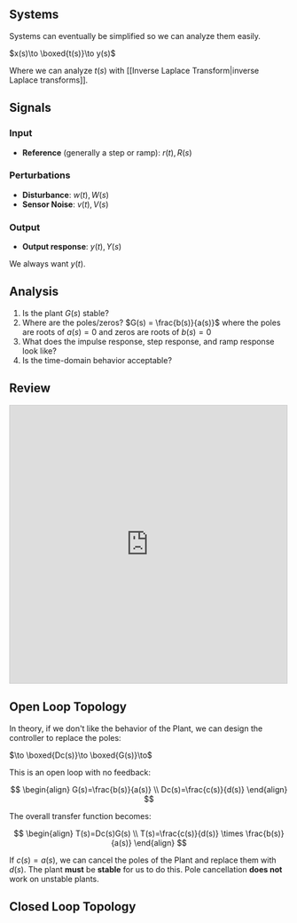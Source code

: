 ## Systems
Systems can eventually be simplified so we can analyze them easily.

$x(s)\to \boxed{t(s)}\to y(s)$

Where we can analyze $t(s)$ with [[Inverse Laplace Transform|inverse Laplace transforms]].
## Signals

### Input
- **Reference** (generally a step or ramp): $r(t), R(s)$

### Perturbations
- **Disturbance**: $w(t), W(s)$
- **Sensor Noise**: $v(t), V(s)$

### Output
- **Output response**: $y(t), Y(s)$

We always want $y(t)$.

## Analysis

1. Is the plant $G(s)$ stable?
2. Where are the poles/zeros?
	   $G(s) = \frac{b(s)}{a(s)}$ where the poles are roots of $a(s)=0$ and zeros are roots of $b(s)=0$
3. What does the impulse response, step response, and ramp response look like?
4. Is the time-domain behavior acceptable?

## Review

<iframe src="https://www.desmos.com/calculator/jwltflzedt?embed" width="500" height="500" style="border: 1px solid #ccc" frameborder=0></iframe>

## Open Loop Topology

In theory, if we don't like the behavior of the Plant, we can design the controller to replace the poles:

$\to \boxed{Dc(s)}\to \boxed{G(s)}\to$

This is an open loop with no feedback:

$$
\begin{align}
G(s)=\frac{b(s)}{a(s)} \\
Dc(s)=\frac{c(s)}{d(s)}
\end{align}
$$

The overall transfer function becomes:

$$
\begin{align}
T(s)=Dc(s)G(s) \\
T(s)=\frac{c(s)}{d(s)} \times \frac{b(s)}{a(s)}
\end{align}
$$

If $c(s)=a(s)$, we can cancel the poles of the Plant and replace them with $d(s)$. The plant **must** be **stable** for us to do this. Pole cancellation **does not** work on unstable plants.

## Closed Loop Topology

